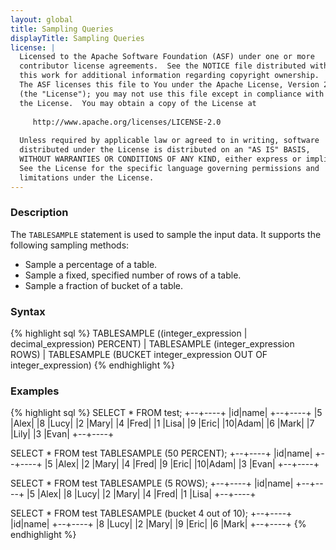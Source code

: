 ```yaml
---
layout: global
title: Sampling Queries
displayTitle: Sampling Queries
license: |
  Licensed to the Apache Software Foundation (ASF) under one or more
  contributor license agreements.  See the NOTICE file distributed with
  this work for additional information regarding copyright ownership.
  The ASF licenses this file to You under the Apache License, Version 2.0
  (the "License"); you may not use this file except in compliance with
  the License.  You may obtain a copy of the License at
 
     http://www.apache.org/licenses/LICENSE-2.0
 
  Unless required by applicable law or agreed to in writing, software
  distributed under the License is distributed on an "AS IS" BASIS,
  WITHOUT WARRANTIES OR CONDITIONS OF ANY KIND, either express or implied.
  See the License for the specific language governing permissions and
  limitations under the License.
---
```


### Description

The `TABLESAMPLE` statement is used to sample the input data. It supports the following sampling methods:
- Sample a percentage of a table.
- Sample a fixed, specified number of rows of a table.
- Sample a fraction of bucket of a table.

### Syntax
{% highlight sql %}
    TABLESAMPLE ((integer_expression | decimal_expression) PERCENT)
    | TABLESAMPLE (integer_expression ROWS)
    | TABLESAMPLE (BUCKET integer_expression OUT OF integer_expression)
{% endhighlight %}

### Examples
{% highlight sql %}
SELECT * FROM test;
+--+----+
|id|name|
+--+----+
|5 |Alex|
|8 |Lucy|
|2 |Mary|
|4 |Fred|
|1 |Lisa|
|9 |Eric|
|10|Adam|
|6 |Mark|
|7 |Lily|
|3 |Evan|
+--+----+

SELECT * FROM test TABLESAMPLE (50 PERCENT);
+--+----+
|id|name|
+--+----+
|5 |Alex|
|2 |Mary|
|4 |Fred|
|9 |Eric|
|10|Adam|
|3 |Evan|
+--+----+

SELECT * FROM test TABLESAMPLE (5 ROWS);
+--+----+
|id|name|
+--+----+
|5 |Alex|
|8 |Lucy|
|2 |Mary|
|4 |Fred|
|1 |Lisa|
+--+----+

SELECT * FROM test TABLESAMPLE (bucket 4 out of 10);
+--+----+
|id|name|
+--+----+
|8 |Lucy|
|2 |Mary|
|9 |Eric|
|6 |Mark|
+--+----+
{% endhighlight %}


